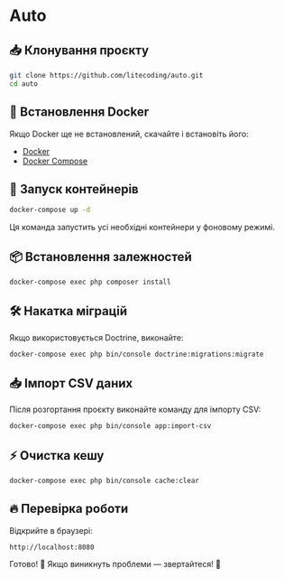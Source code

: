# Auto

## 📥 Клонування проєкту

```sh
git clone https://github.com/litecoding/auto.git
cd auto
```

## 🐳 Встановлення Docker
Якщо Docker ще не встановлений, скачайте і встановіть його:
- [Docker](https://www.docker.com/get-started)
- [Docker Compose](https://docs.docker.com/compose/install/)

## 🚀 Запуск контейнерів

```sh
docker-compose up -d
```
Ця команда запустить усі необхідні контейнери у фоновому режимі.

## 📦 Встановлення залежностей

```sh
docker-compose exec php composer install
```

## 🛠️ Накатка міграцій
Якщо використовується Doctrine, виконайте:
```sh
docker-compose exec php bin/console doctrine:migrations:migrate
```

## 📥 Імпорт CSV даних

Після розгортання проєкту виконайте команду для імпорту CSV:

```sh
docker-compose exec php bin/console app:import-csv
```

## ⚡ Очистка кешу

```sh
docker-compose exec php bin/console cache:clear
```

## 🔥 Перевірка роботи
Відкрийте в браузері:
```
http://localhost:8080
```

Готово! 🎉 Якщо виникнуть проблеми — звертайтеся! 🚀

